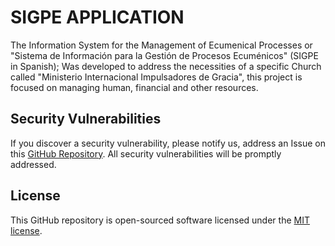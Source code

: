 # SIGPE APPLICATION

The Information System for the Management of Ecumenical Processes or "Sistema de Información para la Gestión de Procesos Ecuménicos" (SIGPE in Spanish);  Was developed to address the necessities of a specific Church called "Ministerio Internacional Impulsadores de Gracia", this project is focused on managing human, financial and other resources.

## Security Vulnerabilities

If you discover a security vulnerability, please notify us, address an Issue on this [GitHub Repository](https://github.com/MISTER-H18/sigpe-app/).  All security vulnerabilities will be promptly addressed.

## License

This GitHub repository is open-sourced software licensed under the [MIT license](https://opensource.org/licenses/MIT).